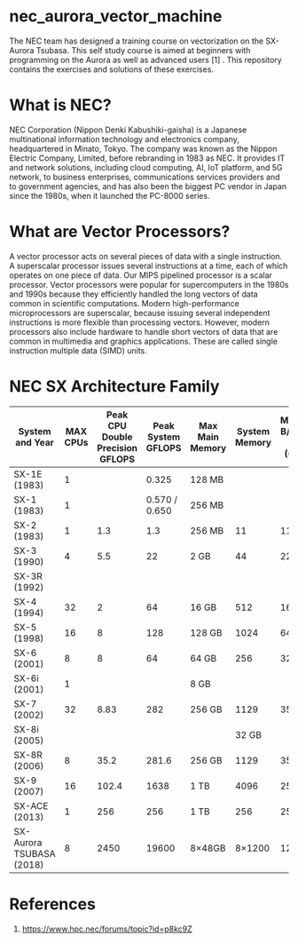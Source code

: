 # nec_aurora_vector_machine

The NEC team has designed a training course on vectorization on the SX-Aurora Tsubasa. This self study course is aimed at beginners with programming on the Aurora as well as advanced users [1] . This repository contains the exercises and solutions of these exercises.

# What is NEC?
NEC Corporation (Nippon Denki Kabushiki-gaisha) is a Japanese multinational information technology and electronics company, headquartered in Minato, Tokyo.  The company was known as the Nippon Electric Company, Limited, before rebranding in 1983 as NEC. It provides IT and network solutions, including cloud computing, AI, IoT platform, and 5G network, to business enterprises, communications services providers and to government agencies, and has also been the biggest PC vendor in Japan since the 1980s, when it launched the PC-8000 series.

# What are Vector Processors?
A vector processor acts on several pieces of data with a single instruction. A superscalar processor issues several instructions at a time, each of which operates on one piece of data. Our MIPS pipelined processor is a scalar processor. Vector processors were popular for supercomputers in the 1980s and 1990s because they efficiently handled the long vectors of data common in scientific computations. Modern high-performance microprocessors are superscalar, because issuing several independent instructions is more flexible than processing vectors. However, modern processors also include hardware to handle short
vectors of data that are common in multimedia and graphics applications. These are called single instruction multiple data (SIMD) units.



# NEC SX Architecture Family
| System and Year            | MAX CPUs      | Peak CPU Double Precision GFLOPS   | Peak System GFLOPS |  Max Main Memory | System Memory |  Memory B/W per CPU (GB/s)
| -------------------------- | ------------- |----------------------------------- | ------------------ | ---------------- |---------------- |---------------- |
| SX-1E (1983)               |  1            |                        |             0.325       |        128 MB          |                 |            |
| SX-1  (1983)               |  1            |                        |         0.570 / 0.650           |    256 MB              |                 | |
| SX-2  (1983)               |  1            |     1.3                   |      1.3              |         256 MB         |    11             | 11
| SX-3  (1990)               |  4            |        5.5                |     22               |    2 GB              |   44              | 22
| SX-3R  (1992)              |               |                        |                    |                  |                 |
| SX-4  (1994)               |  32           |          2              |     64               |    16 GB              |      512           | 16
| SX-5  (1998)               |  16           |            8            |         128          |   128 GB               |   1024              | 64
| SX-6 (2001)                |   8           |       8                 |           64          |      64 GB            |     256            | 32
| SX-6i (2001)               |   1           |                        |                    |        8 GB          |                 |
| SX-7 (2002)                |   32          |    8.83                     |    282                |         256 GB         |         1129        | 35.3
| SX-8i (2005)               |               |                        |                    |                  |    32 GB             |
| SX-8R (2006)               |      8        |        35.2                |        281.6            |          256 GB        |     1129            | 35.3
| SX-9 (2007)                |      16       |          102.4              |           1638         |      1 TB            |   4096              | 256
| SX-ACE (2013)              |      1        |         256               |     256               |        1 TB          |   256              | 256
| SX-Aurora TSUBASA (2018)   |      8        |       2450                 |          19600          |   8×48GB               |    8×1200             | 1200


# References
1.  https://www.hpc.nec/forums/topic?id=p8kc9Z
